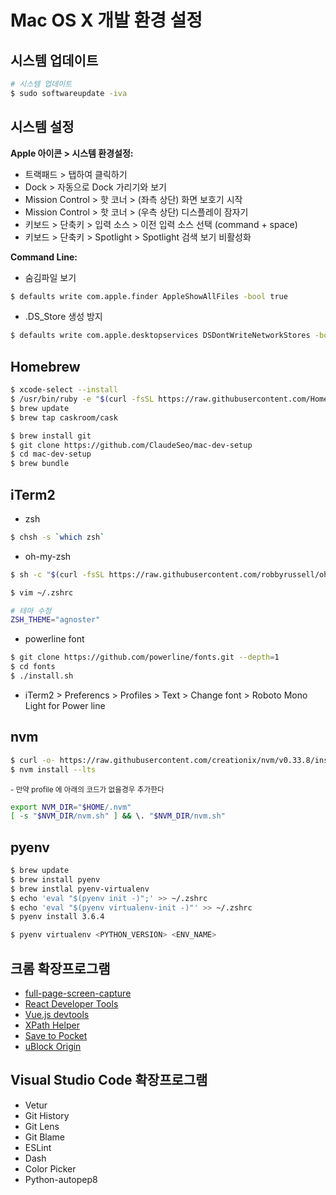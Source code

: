 # Mac OS X 개발 환경 설정

## 시스템 업데이트
```sh
# 시스템 업데이트
$ sudo softwareupdate -iva
```

## 시스템 설정
**Apple 아이콘 > 시스템 환경설정:**
- 트랙패드 > 탭하여 클릭하기
- Dock > 자동으로 Dock 가리기와 보기
- Mission Control > 핫 코너 > (좌측 상단) 화면 보호기 시작
- Mission Control > 핫 코너 > (우측 상단) 디스플레이 잠자기
- 키보드 > 단축키 > 입력 소스 > 이전 입력 소스 선택 (command + space)
- 키보드 > 단축키 > Spotlight > Spotlight 검색 보기 비활성화

**Command Line:**
- 숨김파일 보기
```sh
$ defaults write com.apple.finder AppleShowAllFiles -bool true
```

- .DS_Store 생성 방지
```sh
$ defaults write com.apple.desktopservices DSDontWriteNetworkStores -bool true
```

## Homebrew
```sh
$ xcode-select --install
$ /usr/bin/ruby -e "$(curl -fsSL https://raw.githubusercontent.com/Homebrew/install/master/install)"
$ brew update
$ brew tap caskroom/cask

$ brew install git
$ git clone https://github.com/ClaudeSeo/mac-dev-setup
$ cd mac-dev-setup
$ brew bundle
```

## iTerm2
- zsh
```sh
$ chsh -s `which zsh`
```

- oh-my-zsh
```sh
$ sh -c "$(curl -fsSL https://raw.githubusercontent.com/robbyrussell/oh-my-zsh/master/tools/install.sh)"

$ vim ~/.zshrc

# 테마 수정
ZSH_THEME="agnoster"
```

- powerline font
```sh
$ git clone https://github.com/powerline/fonts.git --depth=1
$ cd fonts
$ ./install.sh
```

- iTerm2 > Preferencs > Profiles > Text > Change font > Roboto Mono Light for Power line

## nvm
```sh
$ curl -o- https://raw.githubusercontent.com/creationix/nvm/v0.33.8/install.sh | bash
$ nvm install --lts
```

<sub>- 만약 profile 에 아래의 코드가 없을경우 추가한다</sub>
```sh
export NVM_DIR="$HOME/.nvm"
[ -s "$NVM_DIR/nvm.sh" ] && \. "$NVM_DIR/nvm.sh"
```

## pyenv
```sh
$ brew update
$ brew install pyenv
$ brew instlal pyenv-virtualenv
$ echo 'eval "$(pyenv init -)";' >> ~/.zshrc
$ echo 'eval "$(pyenv virtualenv-init -)"' >> ~/.zshrc
$ pyenv install 3.6.4

$ pyenv virtualenv <PYTHON_VERSION> <ENV_NAME>
```

## 크롬 확장프로그램
- [full-page-screen-capture](https://chrome.google.com/webstore/detail/full-page-screen-capture/fdpohaocaechififmbbbbbknoalclacl)
- [React Developer Tools](https://chrome.google.com/webstore/detail/react-developer-tools/fmkadmapgofadopljbjfkapdkoienihi)
- [Vue.js devtools](https://chrome.google.com/webstore/detail/vuejs-devtools/nhdogjmejiglipccpnnnanhbledajbpd)
- [XPath Helper](https://chrome.google.com/webstore/detail/xpath-helper/hgimnogjllphhhkhlmebbmlgjoejdpjl)
- [Save to Pocket](https://chrome.google.com/webstore/detail/save-to-pocket/niloccemoadcdkdjlinkgdfekeahmflj)
- [uBlock Origin](https://chrome.google.com/webstore/detail/ublock-origin/cjpalhdlnbpafiamejdnhcphjbkeiagm)

## Visual Studio Code 확장프로그램
- Vetur
- Git History
- Git Lens
- Git Blame
- ESLint
- Dash
- Color Picker
- Python-autopep8
